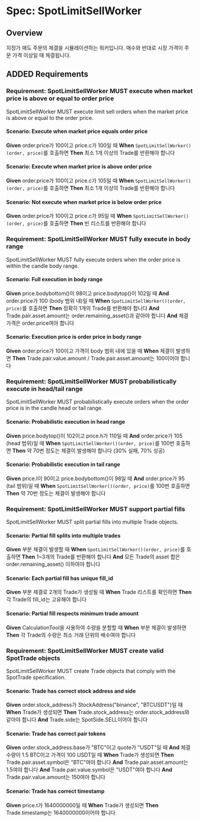 # Spec: SpotLimitSellWorker

## Overview

지정가 매도 주문의 체결을 시뮬레이션하는 워커입니다. 매수와 반대로 시장 가격이 주문 가격 이상일 때 체결됩니다.

## ADDED Requirements

### Requirement: SpotLimitSellWorker MUST execute when market price is above or equal to order price

SpotLimitSellWorker MUST execute limit sell orders when the market price is above or equal to the order price.

#### Scenario: Execute when market price equals order price

**Given** order.price가 100이고 price.c가 100일 때
**When** `SpotLimitSellWorker()(order, price)`를 호출하면
**Then** 최소 1개 이상의 Trade를 반환해야 합니다

#### Scenario: Execute when market price is above order price

**Given** order.price가 100이고 price.c가 105일 때
**When** `SpotLimitSellWorker()(order, price)`를 호출하면
**Then** 최소 1개 이상의 Trade를 반환해야 합니다

#### Scenario: Not execute when market price is below order price

**Given** order.price가 100이고 price.c가 95일 때
**When** `SpotLimitSellWorker()(order, price)`를 호출하면
**Then** 빈 리스트를 반환해야 합니다

### Requirement: SpotLimitSellWorker MUST fully execute in body range

SpotLimitSellWorker MUST fully execute orders when the order price is within the candle body range.

#### Scenario: Full execution in body range

**Given** price.bodybottom()이 98이고 price.bodytop()이 102일 때
**And** order.price가 100 (body 범위 내)일 때
**When** `SpotLimitSellWorker()(order, price)`를 호출하면
**Then** 정확히 1개의 Trade를 반환해야 합니다
**And** Trade.pair.asset.amount는 order.remaining_asset()과 같아야 합니다
**And** 체결 가격은 order.price여야 합니다

#### Scenario: Execution price is order price in body range

**Given** order.price가 100이고 가격이 body 범위 내에 있을 때
**When** 체결이 발생하면
**Then** Trade.pair.value.amount / Trade.pair.asset.amount는 100이어야 합니다

### Requirement: SpotLimitSellWorker MUST probabilistically execute in head/tail range

SpotLimitSellWorker MUST probabilistically execute orders when the order price is in the candle head or tail range.

#### Scenario: Probabilistic execution in head range

**Given** price.bodytop()이 102이고 price.h가 110일 때
**And** order.price가 105 (head 범위)일 때
**When** `SpotLimitSellWorker()(order, price)`를 100번 호출하면
**Then** 약 70번 정도는 체결이 발생해야 합니다 (30% 실패, 70% 성공)

#### Scenario: Probabilistic execution in tail range

**Given** price.l이 90이고 price.bodybottom()이 98일 때
**And** order.price가 95 (tail 범위)일 때
**When** `SpotLimitSellWorker()(order, price)`를 100번 호출하면
**Then** 약 70번 정도는 체결이 발생해야 합니다

### Requirement: SpotLimitSellWorker MUST support partial fills

SpotLimitSellWorker MUST split partial fills into multiple Trade objects.

#### Scenario: Partial fill splits into multiple trades

**Given** 부분 체결이 발생할 때
**When** `SpotLimitSellWorker()(order, price)`를 호출하면
**Then** 1~3개의 Trade를 반환해야 합니다
**And** 모든 Trade의 asset 합은 order.remaining_asset() 이하여야 합니다

#### Scenario: Each partial fill has unique fill_id

**Given** 부분 체결로 2개의 Trade가 생성될 때
**When** Trade 리스트를 확인하면
**Then** 각 Trade의 fill_id는 고유해야 합니다

#### Scenario: Partial fill respects minimum trade amount

**Given** CalculationTool을 사용하여 수량을 분할할 때
**When** 부분 체결이 발생하면
**Then** 각 Trade의 수량은 최소 거래 단위의 배수여야 합니다

### Requirement: SpotLimitSellWorker MUST create valid SpotTrade objects

SpotLimitSellWorker MUST create Trade objects that comply with the SpotTrade specification.

#### Scenario: Trade has correct stock address and side

**Given** order.stock_address가 StockAddress("binance", "BTCUSDT")일 때
**When** Trade가 생성되면
**Then** Trade.stock_address는 order.stock_address와 같아야 합니다
**And** Trade.side는 SpotSide.SELL이어야 합니다

#### Scenario: Trade has correct pair tokens

**Given** order.stock_address.base가 "BTC"이고 quote가 "USDT"일 때
**And** 체결 수량이 1.5 BTC이고 가격이 100 USDT일 때
**When** Trade가 생성되면
**Then** Trade.pair.asset.symbol은 "BTC"여야 합니다
**And** Trade.pair.asset.amount는 1.5여야 합니다
**And** Trade.pair.value.symbol은 "USDT"여야 합니다
**And** Trade.pair.value.amount는 150여야 합니다

#### Scenario: Trade has correct timestamp

**Given** price.t가 1640000000일 때
**When** Trade가 생성되면
**Then** Trade.timestamp는 1640000000이어야 합니다
